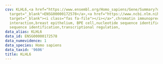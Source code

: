 ```yaml
---
csv: KLHL6,<a href="https://www.ensembl.org/Homo_sapiens/Gene/Summary?db=core;g=ENSG00000172578"
  target="_blank">ENSG00000172578</a>,<a href="https://www.ncbi.nlm.nih.gov/pubmed/22863008"
  target="_blank"><i class="fas fa-file"></i></a>",chromatin immunoprecipitation assay,direct
  interaction,breast epithelium, BPE cell,nucleotide sequence identification,nucleotide
  sequence identification,transcriptional regulation,
data_alias: KLHL6
data_id: ENSG00000172578
data_numevidence: 1
data_species: Homo sapiens
data_taxid: '9606'
title: KLHL6
---
```

